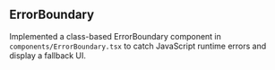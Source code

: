 ## ErrorBoundary

Implemented a class-based ErrorBoundary component in `components/ErrorBoundary.tsx` to catch JavaScript runtime errors and display a fallback UI.

